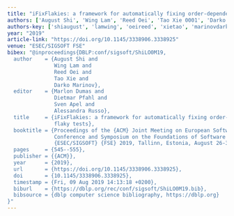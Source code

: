```yaml
---
title: "iFixFlakies: a framework for automatically fixing order-dependent flaky tests"
authors: ['August Shi', 'Wing Lam', 'Reed Oei', 'Tao Xie 0001', 'Darko Marinov']
authors-key: ['shiaugust', 'lamwing', 'oeireed', 'xietao', 'marinovdarko']
year: "2019"
article-link: "https://doi.org/10.1145/3338906.3338925"
venue: "ESEC/SIGSOFT FSE"
bibex: "@inproceedings{DBLP:conf/sigsoft/ShiLO0M19,
  author    = {August Shi and
               Wing Lam and
               Reed Oei and
               Tao Xie and
               Darko Marinov},
  editor    = {Marlon Dumas and
               Dietmar Pfahl and
               Sven Apel and
               Alessandra Russo},
  title     = {iFixFlakies: a framework for automatically fixing order-dependent
               flaky tests},
  booktitle = {Proceedings of the {ACM} Joint Meeting on European Software Engineering
               Conference and Symposium on the Foundations of Software Engineering,
               {ESEC/SIGSOFT} {FSE} 2019, Tallinn, Estonia, August 26-30, 2019},
  pages     = {545--555},
  publisher = {{ACM}},
  year      = {2019},
  url       = {https://doi.org/10.1145/3338906.3338925},
  doi       = {10.1145/3338906.3338925},
  timestamp = {Fri, 09 Aug 2019 14:13:18 +0200},
  biburl    = {https://dblp.org/rec/conf/sigsoft/ShiLO0M19.bib},
  bibsource = {dblp computer science bibliography, https://dblp.org}
}"
---
```

